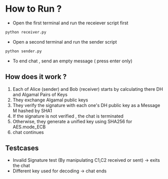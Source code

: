 # How to Run ?

- Open the first terminal and run the receiever script first

```sh
python receiver.py
```

- Open a second terminal and run the sender script

```sh
python sender.py
```

- To end chat , send an empty message ( press enter only)

## How does it work ?

1. Each of Alice (sender) and Bob (receiver) starts by calculating there DH and Algamal Pairs of Keys
2. They exchange Algamal public keys
3. They verify the signature with each one's DH public key as a Message M hashed by SHA1
4. If the signature is not verified , the chat is terminated
5. Otherwise, they generate a unified key using SHA256 for AES.mode_ECB
6. chat continues

## Testcases

- Invalid Signature test (By manipulating C1,C2 received or sent) -> exits the chat
- Different key used for decoding -> chat ends